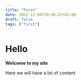 ```yaml
---
title: "First"
date: 2022-11-04T19:49:27+01:00
draft: false
tags: ["first"]
---
```


# Hello
**Welcome to my site**


Here we will have a lot of content
